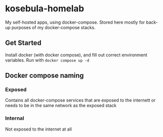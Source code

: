 # kosebula-homelab
My self-hosted apps, using docker-compose. Stored here mostly for back-up purposes of my docker-compose stacks.

## Get Started
Install docker (with docker compose), and fill out correct environment variables. Run with `docker compose up -d`  

## Docker compose naming
### Exposed
Contains all docker-compose services that are exposed to the internett or needs to be in the same network as the exposed stack

### Internal
Not exposed to the internet at all
